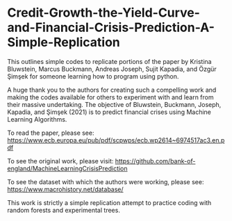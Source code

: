 # Credit-Growth-the-Yield-Curve-and-Financial-Crisis-Prediction-A-Simple-Replication
This outlines simple codes to replicate portions of the paper by Kristina Bluwstein, Marcus Buckmann, Andreas Joseph, Sujit Kapadia, and Özgür Şimşek for someone learning how to program using python.

A huge thank you to the authors for creating such a compelling work and making the codes available for others to experiment with and learn from their massive undertaking. The objective of Bluwstein, Buckmann, Joseph, Kapadia, and Şimşek (2021) is to predict financial crises using Machine Learning Algorithms. 

To read the paper, please see: https://www.ecb.europa.eu/pub/pdf/scpwps/ecb.wp2614~6974517ac3.en.pdf

To see the original work, please visit: https://github.com/bank-of-england/MachineLearningCrisisPrediction

To see the dataset with which the authors were working, please see: https://www.macrohistory.net/database/

This work is strictly a simple replication attempt to practice coding with random forests and experimental trees. 

